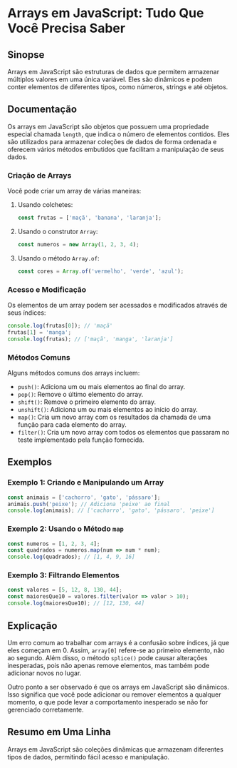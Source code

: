 <!--
Meta Description: # Arrays em JavaScript: Tudo Que Você Precisa Saber ## Sinopse Arrays em JavaScript são estruturas de dados que permitem armazenar múltiplos valores e...
Meta Keywords: array, javascript, que, elementos, arrays
-->

# Arrays em JavaScript: Tudo Que Você Precisa Saber

## Sinopse
Arrays em JavaScript são estruturas de dados que permitem armazenar múltiplos valores em uma única variável. Eles são dinâmicos e podem conter elementos de diferentes tipos, como números, strings e até objetos.

## Documentação
Os arrays em JavaScript são objetos que possuem uma propriedade especial chamada `length`, que indica o número de elementos contidos. Eles são utilizados para armazenar coleções de dados de forma ordenada e oferecem vários métodos embutidos que facilitam a manipulação de seus dados.

### Criação de Arrays
Você pode criar um array de várias maneiras:

1. Usando colchetes:
   ```javascript
   const frutas = ['maçã', 'banana', 'laranja'];
   ```

2. Usando o construtor `Array`:
   ```javascript
   const numeros = new Array(1, 2, 3, 4);
   ```

3. Usando o método `Array.of`:
   ```javascript
   const cores = Array.of('vermelho', 'verde', 'azul');
   ```

### Acesso e Modificação
Os elementos de um array podem ser acessados e modificados através de seus índices:
```javascript
console.log(frutas[0]); // 'maçã'
frutas[1] = 'manga';
console.log(frutas); // ['maçã', 'manga', 'laranja']
```

### Métodos Comuns
Alguns métodos comuns dos arrays incluem:
- `push()`: Adiciona um ou mais elementos ao final do array.
- `pop()`: Remove o último elemento do array.
- `shift()`: Remove o primeiro elemento do array.
- `unshift()`: Adiciona um ou mais elementos ao início do array.
- `map()`: Cria um novo array com os resultados da chamada de uma função para cada elemento do array.
- `filter()`: Cria um novo array com todos os elementos que passaram no teste implementado pela função fornecida.

## Exemplos
### Exemplo 1: Criando e Manipulando um Array
```javascript
const animais = ['cachorro', 'gato', 'pássaro'];
animais.push('peixe'); // Adiciona 'peixe' ao final
console.log(animais); // ['cachorro', 'gato', 'pássaro', 'peixe']
```

### Exemplo 2: Usando o Método `map`
```javascript
const numeros = [1, 2, 3, 4];
const quadrados = numeros.map(num => num * num);
console.log(quadrados); // [1, 4, 9, 16]
```

### Exemplo 3: Filtrando Elementos
```javascript
const valores = [5, 12, 8, 130, 44];
const maioresQue10 = valores.filter(valor => valor > 10);
console.log(maioresQue10); // [12, 130, 44]
```

## Explicação
Um erro comum ao trabalhar com arrays é a confusão sobre índices, já que eles começam em 0. Assim, `array[0]` refere-se ao primeiro elemento, não ao segundo. Além disso, o método `splice()` pode causar alterações inesperadas, pois não apenas remove elementos, mas também pode adicionar novos no lugar.

Outro ponto a ser observado é que os arrays em JavaScript são dinâmicos. Isso significa que você pode adicionar ou remover elementos a qualquer momento, o que pode levar a comportamento inesperado se não for gerenciado corretamente.

## Resumo em Uma Linha
Arrays em JavaScript são coleções dinâmicas que armazenam diferentes tipos de dados, permitindo fácil acesso e manipulação.
